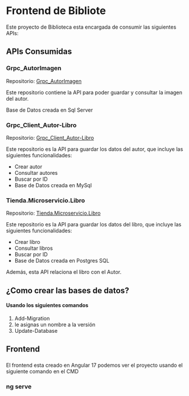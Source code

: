 # Frontend de Bibliote

Este proyecto de Biblioteca esta encargada de consumir las siguientes APIs:

## APIs Consumidas

### Grpc_AutorImagen
Repositorio: [Grpc_AutorImagen](https://github.com/Benja-Palacios/Grpc_AutorImagen) 

Este repositorio contiene la API para poder guardar y consultar la imagen del autor.

Base de Datos creada en Sql Server

### Grpc_Client_Autor-Libro
Repositorio: [Grpc_Client_Autor-Libro](https://github.com/Benja-Palacios/Grpc_Client_Autor-Libro)

Este repositorio es la API para guardar los datos del autor, que incluye las siguientes funcionalidades:

- Crear autor
- Consultar autores
- Buscar por ID
- Base de Datos creada en MySql
  

### Tienda.Microservicio.Libro

Repositorio: [Tienda.Microservicio.Libro](https://github.com/Benja-Palacios/Tienda.Microservicio.Libro)

Este repositorio es la API para guardar los datos del libro, que incluye las siguientes funcionalidades:

- Crear libro
- Consultar libros
- Buscar por ID
- Base de Datos creada en Postgres SQL

Además, esta API relaciona el libro con el Autor.

## ¿Como crear las bases de datos?
#### Usando los siguientes comandos
1. Add-Migration
2. le asignas un nombre a la versión
3. Update-Database


## Frontend 
###
El frontend esta creado en Angular 17
podemos ver el proyecto usando el siguiente comando en el CMD 
### ng serve
